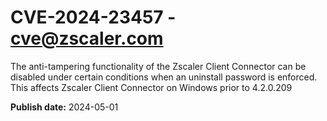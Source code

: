 # CVE-2024-23457 - cve@zscaler.com

The anti-tampering functionality of the Zscaler Client Connector can be disabled under certain conditions when an uninstall password is enforced. This affects Zscaler Client Connector on Windows prior to 4.2.0.209



**Publish date:** 2024-05-01
